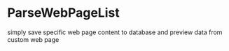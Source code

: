 # ParseWebPageList
simply save specific web page content to database and preview data from custom web page
